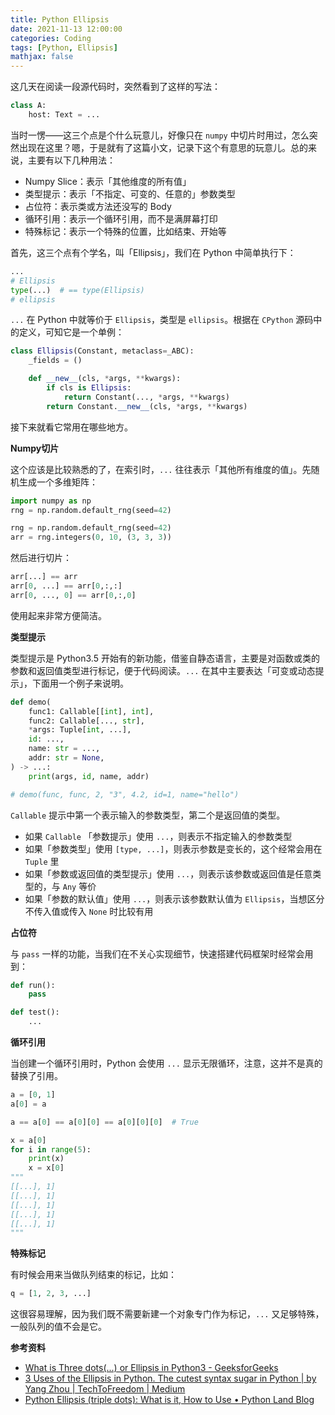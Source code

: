 ```yaml
---
title: Python Ellipsis
date: 2021-11-13 12:00:00
categories: Coding
tags: [Python, Ellipsis]
mathjax: false
---
```


这几天在阅读一段源代码时，突然看到了这样的写法：

```python
class A:
    host: Text = ...
```

当时一愣——这三个点是个什么玩意儿，好像只在 `numpy` 中切片时用过，怎么突然出现在这里？嗯，于是就有了这篇小文，记录下这个有意思的玩意儿。总的来说，主要有以下几种用法：

- Numpy Slice：表示「其他维度的所有值」
- 类型提示：表示「不指定、可变的、任意的」参数类型
- 占位符：表示类或方法还没写的 Body
- 循环引用：表示一个循环引用，而不是满屏幕打印
- 特殊标记：表示一个特殊的位置，比如结束、开始等

<!--more-->

首先，这三个点有个学名，叫「Ellipsis」，我们在 Python 中简单执行下：

```python
...
# Ellipsis
type(...)  # == type(Ellipsis)
# ellipsis
```

`...` 在 Python 中就等价于 `Ellipsis`，类型是 `ellipsis`。根据在 `CPython` 源码中的定义，可知它是一个单例：

```python
class Ellipsis(Constant, metaclass=_ABC):
    _fields = ()

    def __new__(cls, *args, **kwargs):
        if cls is Ellipsis:
            return Constant(..., *args, **kwargs)
        return Constant.__new__(cls, *args, **kwargs)
```

接下来就看它常用在哪些地方。

**Numpy切片**

这个应该是比较熟悉的了，在索引时，`...` 往往表示「其他所有维度的值」。先随机生成一个多维矩阵：

```python
import numpy as np
rng = np.random.default_rng(seed=42)

rng = np.random.default_rng(seed=42)
arr = rng.integers(0, 10, (3, 3, 3))
```

然后进行切片：

```python
arr[...] == arr
arr[0, ...] == arr[0,:,:]
arr[0, ..., 0] == arr[0,:,0]
```

使用起来非常方便简洁。

**类型提示**

类型提示是 Python3.5 开始有的新功能，借鉴自静态语言，主要是对函数或类的参数和返回值类型进行标记，便于代码阅读。`...` 在其中主要表达「可变或动态提示」，下面用一个例子来说明。

```python
def demo(
    func1: Callable[[int], int], 
    func2: Callable[..., str], 
    *args: Tuple[int, ...], 
    id: ..., 
    name: str = ...,
    addr: str = None,
) -> ...:
    print(args, id, name, addr)

# demo(func, func, 2, "3", 4.2, id=1, name="hello")
```

`Callable` 提示中第一个表示输入的参数类型，第二个是返回值的类型。

- 如果 `Callable` 「参数提示」使用 `...`，则表示不指定输入的参数类型
- 如果「参数类型」使用 `[type, ...]`，则表示参数是变长的，这个经常会用在 `Tuple` 里
- 如果「参数或返回值的类型提示」使用 `...`，则表示该参数或返回值是任意类型的，与 `Any` 等价
- 如果「参数的默认值」使用 `...`，则表示该参数默认值为 `Ellipsis`，当想区分不传入值或传入 `None` 时比较有用

**占位符**

与 `pass` 一样的功能，当我们在不关心实现细节，快速搭建代码框架时经常会用到：

```python
def run():
    pass

def test():
    ...
```

**循环引用**

当创建一个循环引用时，Python 会使用 `...` 显示无限循环，注意，这并不是真的替换了引用。

```python
a = [0, 1]
a[0] = a

a == a[0] == a[0][0] == a[0][0][0]  # True

x = a[0]
for i in range(5):
    print(x)
    x = x[0]
"""
[[...], 1]
[[...], 1]
[[...], 1]
[[...], 1]
[[...], 1]
"""
```

**特殊标记**

有时候会用来当做队列结束的标记，比如：

```python
q = [1, 2, 3, ...]
```

这很容易理解，因为我们既不需要新建一个对象专门作为标记，`...` 又足够特殊，一般队列的值不会是它。

**参考资料**

- [What is Three dots(...) or Ellipsis in Python3 - GeeksforGeeks](https://www.geeksforgeeks.org/what-is-three-dots-or-ellipsis-in-python3/)
- [3 Uses of the Ellipsis in Python. The cutest syntax sugar in Python | by Yang Zhou | TechToFreedom | Medium](https://medium.com/techtofreedom/3-uses-of-the-ellipsis-in-python-25795aac723d)
- [Python Ellipsis (triple dots): What is it, How to Use • Python Land Blog](https://python.land/python-ellipsis)

